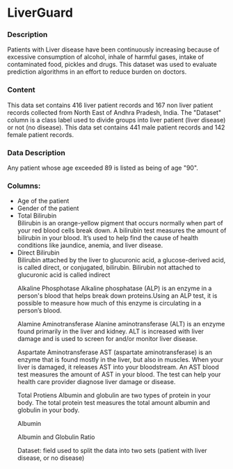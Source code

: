 # LiverGuard
<h3>Description</h3>
Patients with Liver disease have been continuously increasing because of excessive consumption of alcohol, inhale of harmful gases, intake of contaminated food, pickles and drugs. This dataset was used to evaluate prediction algorithms in an effort to reduce burden on doctors.
<h3>
Content</h3>
This data set contains 416 liver patient records and 167 non liver patient records collected from North East of Andhra Pradesh, India. The "Dataset" column is a class label used to divide groups into liver patient (liver disease) or not (no disease). This data set contains 441 male patient records and 142 female patient records.
<h3>
Data Description</h3>
Any patient whose age exceeded 89 is listed as being of age "90".

<h3>Columns:</h3>
<ul>
<li>Age of the patient</li>

<li>Gender of the patient</li>

<li>Total Bilirubin</li>
  Bilirubin is an orange-yellow pigment that occurs normally when part of your red blood cells break down.
 A bilirubin test measures the amount of bilirubin in your blood. It’s used to help find the cause of health conditions like jaundice, anemia, and liver disease.

<li>Direct Bilirubin</li>
  Bilirubin attached by the liver to glucuronic acid, a glucose-derived acid, is called direct, or conjugated, bilirubin. Bilirubin not attached to glucuronic acid is called indirect

Alkaline Phosphotase
  Alkaline phosphatase (ALP) is an enzyme in a person's blood that helps break down proteins.Using an ALP test, it is possible to measure how much of this enzyme is circulating in a person’s blood.

Alamine Aminotransferase
  Alanine aminotransferase (ALT) is an enzyme found primarily in the liver and kidney.   ALT is increased with liver damage and is used to screen for and/or monitor liver disease. 

Aspartate Aminotransferase
  AST (aspartate aminotransferase) is an enzyme that is found mostly in the liver, but also in muscles. When your liver is damaged, it releases AST into your bloodstream. An AST blood test measures the amount of AST in your blood. The test can help your health care provider diagnose liver damage or disease.

Total Protiens
  Albumin and globulin are two types of protein in your body. The total protein test measures the total amount albumin and globulin in your body. 

Albumin

Albumin and Globulin Ratio

Dataset: field used to split the data into two sets (patient with liver disease, or no disease)
</ul>
